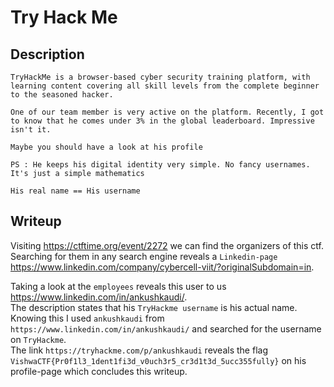 # Try Hack Me

## Description
```
TryHackMe is a browser-based cyber security training platform, with learning content covering all skill levels from the complete beginner to the seasoned hacker.

One of our team member is very active on the platform. Recently, I got to know that he comes under 3% in the global leaderboard. Impressive isn't it.

Maybe you should have a look at his profile

PS : He keeps his digital identity very simple. No fancy usernames. It's just a simple mathematics

His real name == His username
```

## Writeup

Visiting https://ctftime.org/event/2272 we can find the organizers of this ctf. <br/>
Searching for them in any search engine reveals a `Linkedin-page` https://www.linkedin.com/company/cybercell-viit/?originalSubdomain=in. <br/>

Taking a look at the `employees` reveals this user to us https://www.linkedin.com/in/ankushkaudi/. <br/>
The description states that his `TryHackme username` is his actual name. <br/>
Knowing this I used `ankushkaudi` from `https://www.linkedin.com/in/ankushkaudi/` and searched for the username on `TryHackme`. <br/>
The link `https://tryhackme.com/p/ankushkaudi` reveals the flag `VishwaCTF{Pr0f1l3_1dent1fi3d_v0uch3r5_cr3d1t3d_5ucc355fully}` on his profile-page which concludes this writeup. 



